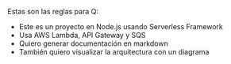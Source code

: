 Estas son las reglas para Q:
- Este es un proyecto en Node.js usando Serverless Framework
- Usa AWS Lambda, API Gateway y SQS
- Quiero generar documentación en markdown
- También quiero visualizar la arquitectura con un diagrama
